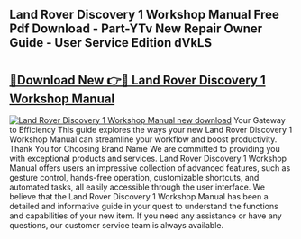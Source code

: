 ## Land Rover Discovery 1 Workshop Manual Free Pdf Download - Part-YTv New Repair Owner Guide - User Service Edition dVkLS

# <h2><a href="http://bc44007.oget.top/?id=Land+Rover+Discovery+1+Workshop+Manual">🔗Download New 👉🔴 Land Rover Discovery 1 Workshop Manual</a></h2>

[![Land Rover Discovery 1 Workshop Manual new download](https://i.imgur.com/5g1atiW.png)](http://bc44007.oget.top/?id=Land+Rover+Discovery+1+Workshop+Manual)
Your Gateway to Efficiency This guide explores the ways your new Land Rover Discovery 1 Workshop Manual can streamline your workflow and boost productivity. Thank You for Choosing Brand Name We are committed to providing you with exceptional products and services. Land Rover Discovery 1 Workshop Manual offers users an impressive collection of advanced features, such as gesture control, hands-free operation, customizable shortcuts, and automated tasks, all easily accessible through the user interface. We believe that the Land Rover Discovery 1 Workshop Manual has been a detailed and informative guide in your quest to understand the functions and capabilities of your new item. If you need any assistance or have any questions, our customer service team is always available.
